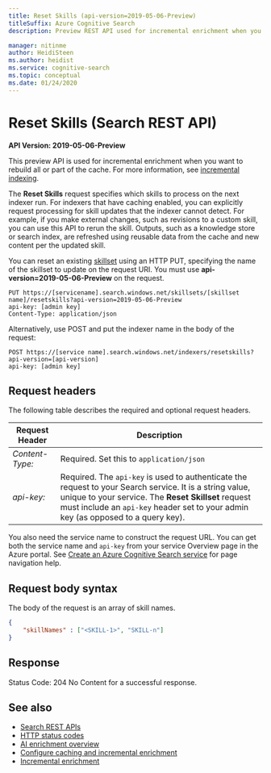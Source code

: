 ```yaml
---
title: Reset Skills (api-version=2019-05-06-Preview)
titleSuffix: Azure Cognitive Search
description: Preview REST API used for incremental enrichment when you need whole or partial reprocessing of a skillset.

manager: nitinme
author: HeidiSteen
ms.author: heidist
ms.service: cognitive-search
ms.topic: conceptual
ms.date: 01/24/2020
---
```

# Reset Skills (Search REST API)

**API Version: 2019-05-06-Preview**

This preview API is used for incremental enrichment when you want to rebuild all or part of the cache. For more information, see [incremental indexing](https://docs.microsoft.com/azure/search/cognitive-search-incremental-indexing-conceptual).

The **Reset Skills** request specifies which skills to process on the next indexer run. For indexers that have caching enabled, you can explicitly request processing for skill updates that the indexer cannot detect. For example, if you make external changes, such as revisions to a custom skill, you can use this API to rerun the skill. Outputs, such as a knowledge store or search index, are refreshed using reusable data from the cache and new content per the updated skill.

You can reset an existing [skillset](https://docs.microsoft.com/rest/api/searchservice/create-skillset) using an HTTP PUT, specifying the name of the skillset to update on the request URI. You must use **api-version=2019-05-06-Preview** on the request.

```http  
PUT https://[servicename].search.windows.net/skillsets/[skillset name]/resetskills?api-version=2019-05-06-Preview
api-key: [admin key]
Content-Type: application/json
```  

Alternatively, use POST and put the indexer name in the body of the request:

```http
POST https://[service name].search.windows.net/indexers/resetskills?api-version=[api-version]  
api-key: [admin key]  
```  

## Request headers  

 The following table describes the required and optional request headers.  

|Request Header|Description|  
|--------------------|-----------------|  
|*Content-Type:*|Required. Set this to `application/json`|  
|*api-key:*|Required. The `api-key` is used to authenticate the request to your Search service. It is a string value, unique to your service. The **Reset Skillset** request must include an `api-key` header set to your admin key (as opposed to a query key).|  

You also need the service name to construct the request URL. You can get both the service name and `api-key` from your service Overview page in the Azure portal. See [Create an Azure Cognitive Search service](https://docs.microsoft.com/azure/search/search-create-service-portal) for page navigation help.  

## Request body syntax  

The body of the request is an array of skill names.

```json
{   
	"skillNames" : ["<SKILL-1>", "SKILL-n"]
}  
```

## Response  

Status Code: 204 No Content for a successful response. 

## See also

+ [Search REST APIs](https://docs.microsoft.com/rest/api/searchservice)
+ [HTTP status codes](https://docs.microsoft.com/rest/api/searchservice/http-status-codes)  
+ [AI enrichment overview](https://docs.microsoft.com/azure/search/cognitive-search-concept-intro)
+ [Configure caching and incremental enrichment](https://docs.microsoft.com/azure/search/search-howto-incremental-index)
+ [Incremental enrichment](https://docs.microsoft.com/azure/search/cognitive-search-incremental-indexing-conceptual)